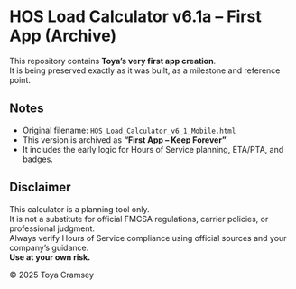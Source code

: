 # HOS Load Calculator v6.1a – First App (Archive)

This repository contains **Toya’s very first app creation**.  
It is being preserved exactly as it was built, as a milestone and reference point.  

## Notes
- Original filename: `HOS_Load_Calculator_v6_1_Mobile.html`
- This version is archived as **“First App – Keep Forever”**
- It includes the early logic for Hours of Service planning, ETA/PTA, and badges.

## Disclaimer
This calculator is a planning tool only.  
It is not a substitute for official FMCSA regulations, carrier policies, or professional judgment.  
Always verify Hours of Service compliance using official sources and your company’s guidance.  
**Use at your own risk.**

© 2025 Toya Cramsey
